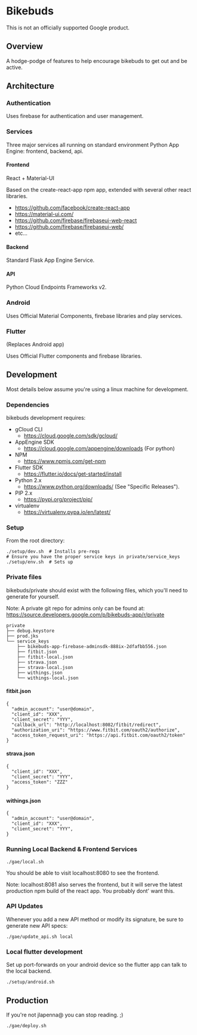 # Bikebuds

This is not an officially supported Google product.

## Overview

A hodge-podge of features to help encourage bikebuds to get out and be active.

## Architecture

### Authentication

Uses firebase for authentication and user management.

### Services

Three major services all running on standard environment Python App Engine:
frontend, backend, api.

#### Frontend

React + Material-UI

Based on the create-react-app npm app, extended with several other react libraries.

   * https://github.com/facebook/create-react-app
   * https://material-ui.com/
   * https://github.com/firebase/firebaseui-web-react
   * https://github.com/firebase/firebaseui-web/
   * etc...


#### Backend

Standard Flask App Engine Service.

#### API

Python Cloud Endpoints Frameworks v2.

### Android

Uses Official Material Components, firebase libraries and play services.

### Flutter

(Replaces Android app)

Uses Official Flutter components and firebase libraries.

## Development

Most details below assume you're using a linux machine for development.

### Dependencies

bikebuds development requires:

* gCloud CLI
  * https://cloud.google.com/sdk/gcloud/
* AppEngine SDK
  * https://cloud.google.com/appengine/downloads (For python)
* NPM
  * https://www.npmjs.com/get-npm
* Flutter SDK
  * https://flutter.io/docs/get-started/install
* Python 2.x
  * https://www.python.org/downloads/ (See "Specific Releases").
* PIP 2.x
  * https://pypi.org/project/pip/
* virtualenv
  * https://virtualenv.pypa.io/en/latest/


### Setup

From the root directory:

```
./setup/dev.sh  # Installs pre-reqs
# Ensure you have the proper service keys in private/service_keys
./setup/env.sh  # Sets up 
```

### Private files

bikebuds/private should exist with the following files, which you'll need to
generate for yourself.

Note: A private git repo for admins only can be found at:
https://source.developers.google.com/p/bikebuds-app/r/private

```
private
├── debug.keystore
├── prod.jks
└── service_keys
    ├── bikebuds-app-firebase-adminsdk-888ix-2dfafbb556.json
    ├── fitbit.json
    ├── fitbit-local.json
    ├── strava.json
    ├── strava-local.json
    ├── withings.json
    └── withings-local.json
```

#### fitbit.json
```
{
  "admin_account": "user@domain",
  "client_id": "XXX",
  "client_secret": "YYY",
  "callback_url": "http://localhost:8082/fitbit/redirect",
  "authorization_uri": "https://www.fitbit.com/oauth2/authorize",
  "access_token_request_uri": "https://api.fitbit.com/oauth2/token"
}
```

#### strava.json
```
{
  "client_id": "XXX",
  "client_secret": "YYY",
  "access_token": "ZZZ"
}
```

#### withings.json
```
{
  "admin_account": "user@domain",
  "client_id": "XXX",
  "client_secret": "YYY",
}
```

### Running Local Backend & Frontend Services

```
./gae/local.sh
```

You should be able to visit localhost:8080 to see the frontend.

Note: localhost:8081 also serves the frontend, but it will serve the latest 
production npm build of the react app. You probably dont' want this.

### API Updates

Whenever you add a new API method or modify its signature, be sure to generate
new API specs:

```
./gae/update_api.sh local
```

### Local flutter development

Set up port-forwards on your android device so the flutter app can talk to the
local backend.

```
./setup/android.sh
```

## Production

If you're not jlapenna@ you can stop reading. ;)

```
./gae/deploy.sh
```
